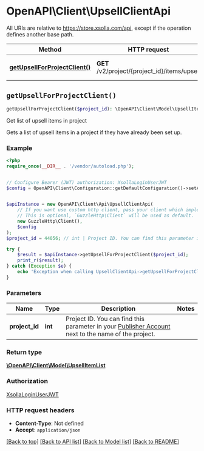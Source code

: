 # OpenAPI\Client\UpsellClientApi

All URIs are relative to https://store.xsolla.com/api, except if the operation defines another base path.

| Method | HTTP request | Description |
| ------------- | ------------- | ------------- |
| [**getUpsellForProjectClient()**](UpsellClientApi.md#getUpsellForProjectClient) | **GET** /v2/project/{project_id}/items/upsell | Get list of upsell items in project |


## `getUpsellForProjectClient()`

```php
getUpsellForProjectClient($project_id): \OpenAPI\Client\Model\UpsellItemList
```

Get list of upsell items in project

Gets a list of upsell items in a project if they have already been set up.

### Example

```php
<?php
require_once(__DIR__ . '/vendor/autoload.php');


// Configure Bearer (JWT) authorization: XsollaLoginUserJWT
$config = OpenAPI\Client\Configuration::getDefaultConfiguration()->setAccessToken('YOUR_ACCESS_TOKEN');


$apiInstance = new OpenAPI\Client\Api\UpsellClientApi(
    // If you want use custom http client, pass your client which implements `GuzzleHttp\ClientInterface`.
    // This is optional, `GuzzleHttp\Client` will be used as default.
    new GuzzleHttp\Client(),
    $config
);
$project_id = 44056; // int | Project ID. You can find this parameter in your [Publisher Account](https://publisher.xsolla.com/) next to the name of the project.

try {
    $result = $apiInstance->getUpsellForProjectClient($project_id);
    print_r($result);
} catch (Exception $e) {
    echo 'Exception when calling UpsellClientApi->getUpsellForProjectClient: ', $e->getMessage(), PHP_EOL;
}
```

### Parameters

| Name | Type | Description  | Notes |
| ------------- | ------------- | ------------- | ------------- |
| **project_id** | **int**| Project ID. You can find this parameter in your [Publisher Account](https://publisher.xsolla.com/) next to the name of the project. | |

### Return type

[**\OpenAPI\Client\Model\UpsellItemList**](../Model/UpsellItemList.md)

### Authorization

[XsollaLoginUserJWT](../../README.md#XsollaLoginUserJWT)

### HTTP request headers

- **Content-Type**: Not defined
- **Accept**: `application/json`

[[Back to top]](#) [[Back to API list]](../../README.md#endpoints)
[[Back to Model list]](../../README.md#models)
[[Back to README]](../../README.md)
